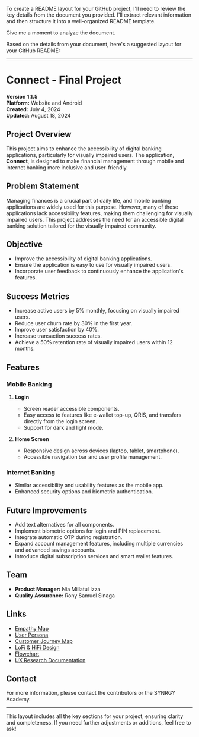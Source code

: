 To create a README layout for your GitHub project, I'll need to review the key details from the document you provided. I'll extract relevant information and then structure it into a well-organized README template.

Give me a moment to analyze the document.

Based on the details from your document, here's a suggested layout for your GitHub README:

---

# **Connect - Final Project**

**Version 1.1.5**  
**Platform:** Website and Android  
**Created:** July 4, 2024  
**Updated:** August 18, 2024

## **Project Overview**
This project aims to enhance the accessibility of digital banking applications, particularly for visually impaired users. The application, **Connect**, is designed to make financial management through mobile and internet banking more inclusive and user-friendly.

## **Problem Statement**
Managing finances is a crucial part of daily life, and mobile banking applications are widely used for this purpose. However, many of these applications lack accessibility features, making them challenging for visually impaired users. This project addresses the need for an accessible digital banking solution tailored for the visually impaired community.

## **Objective**
- Improve the accessibility of digital banking applications.
- Ensure the application is easy to use for visually impaired users.
- Incorporate user feedback to continuously enhance the application's features.

## **Success Metrics**
- Increase active users by 5% monthly, focusing on visually impaired users.
- Reduce user churn rate by 30% in the first year.
- Improve user satisfaction by 40%.
- Increase transaction success rates.
- Achieve a 50% retention rate of visually impaired users within 12 months.

## **Features**
### **Mobile Banking**
1. **Login**  
   - Screen reader accessible components.
   - Easy access to features like e-wallet top-up, QRIS, and transfers directly from the login screen.
   - Support for dark and light mode.

2. **Home Screen**  
   - Responsive design across devices (laptop, tablet, smartphone).
   - Accessible navigation bar and user profile management.

### **Internet Banking**
- Similar accessibility and usability features as the mobile app.
- Enhanced security options and biometric authentication.

## **Future Improvements**
- Add text alternatives for all components.
- Implement biometric options for login and PIN replacement.
- Integrate automatic OTP during registration.
- Expand account management features, including multiple currencies and advanced savings accounts.
- Introduce digital subscription services and smart wallet features.

## **Team**
- **Product Manager:** Nia Millatul Izza
- **Quality Assurance:** Rony Samuel Sinaga

## **Links**
- [Empathy Map](#)
- [User Persona](#)
- [Customer Journey Map](#)
- [LoFi & HiFi Design](#)
- [Flowchart](#)
- [UX Research Documentation](#)

## **Contact**
For more information, please contact the contributors or the SYNRGY Academy.

---

This layout includes all the key sections for your project, ensuring clarity and completeness. If you need further adjustments or additions, feel free to ask!

